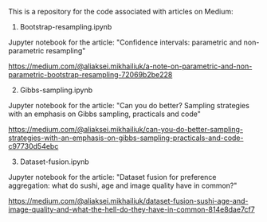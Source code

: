 This is a repository for the code associated with articles on Medium:

1) Bootstrap-resampling.ipynb

Jupyter notebook for the article: "Confidence intervals: parametric and non-parametric resampling"

https://medium.com/@aliaksei.mikhailiuk/a-note-on-parametric-and-non-parametric-bootstrap-resampling-72069b2be228

2) Gibbs-sampling.ipynb

Jupyter notebook for the article: "Can you do better? Sampling strategies with an emphasis on Gibbs sampling, practicals and code"

https://medium.com/@aliaksei.mikhailiuk/can-you-do-better-sampling-strategies-with-an-emphasis-on-gibbs-sampling-practicals-and-code-c97730d54ebc

3) Dataset-fusion.ipynb

Jupyter notebook for the article: "Dataset fusion for preference aggregation: what do sushi, age and image quality have in common?"

https://medium.com/@aliaksei.mikhailiuk/dataset-fusion-sushi-age-and-image-quality-and-what-the-hell-do-they-have-in-common-814e8dae7cf7

